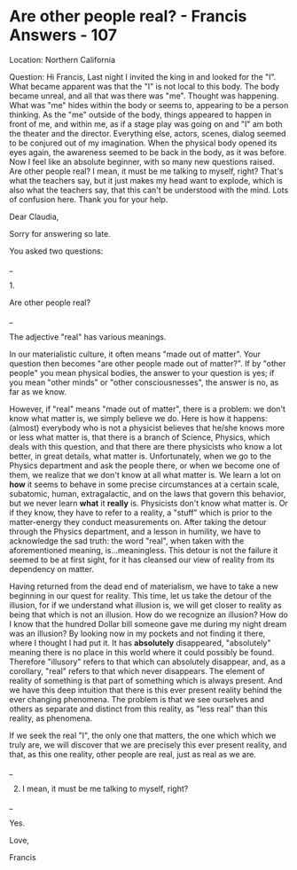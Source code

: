 # Are other people real? - Francis Answers - 107

Location: Northern California&nbsp;

Question: Hi Francis, Last night I invited the king in and looked for the &quot;I&quot;. What became apparent was that the &quot;I&quot; is not local to this body. The body became unreal, and all that was there was &quot;me&quot;. Thought was happening. What was &quot;me&quot; hides within the body or seems to, appearing to be a person thinking. As the &quot;me&quot; outside of the body, things appeared to happen in front of me, and within me, as if a stage play was going on and &quot;I&quot; am both the theater and the director. Everything else, actors, scenes, dialog seemed to be conjured out of my imagination. When the physical body opened its eyes again, the awareness seemed to be back in the body, as it was before. Now I feel like an absolute beginner, with so many new questions raised. Are other people real? I mean, it must be me talking to myself, right? That's what the teachers say, but it just makes my head want to explode, which is also what the teachers say, that this can't be understood with the mind. Lots of confusion here. Thank you for your help.

Dear Claudia,

Sorry for answering so late.

You asked two questions:

_

1.&nbsp;

 Are other people real?

_

The adjective &quot;real&quot; has various meanings.&nbsp;

In our materialistic culture, it often means &quot;made out of matter&quot;. Your question then becomes &quot;are other people made out of matter?&quot;. If by &quot;other people&quot; you mean physical bodies, the answer to your question is yes; if you mean &quot;other minds&quot; or &quot;other consciousnesses&quot;, the answer is no, as far as we know.

However, if &quot;real&quot; means &quot;made out of matter&quot;, there is a problem: we don't know what matter is, we simply believe we do. Here is how it happens: (almost) everybody who is not a physicist believes that he/she knows more or less what matter is, that there is a branch of Science, Physics, which deals with this question, and that there are there physicists who know a lot better, in great details, what matter is. Unfortunately, when we go to the Physics department and ask the people there, or when we become one of them, we realize that we don't know at all what matter is. We learn a lot on **how** it seems to behave in some precise circumstances at a certain scale, subatomic, human, extragalactic, and on the laws that govern this behavior, but we never learn **what** it **really** is. Physicists don't know what matter is. Or if they know, they have to refer to a reality, a &quot;stuff&quot; which is prior to the matter-energy they conduct measurements on. After taking the detour through the Physics department, and a lesson in humility, we have to acknowledge the sad truth: the word &quot;real&quot;, when taken with the aforementioned meaning, is&hellip;meaningless. This detour is not the failure it seemed to be at first sight, for it has cleansed our view of reality from its dependency on matter.

Having returned from the dead end of materialism, we have to take a new beginning in our quest for reality. This time, let us take the detour of the illusion, for if we understand what illusion is, we will get closer to reality as being that which is not an illusion. How do we recognize an illusion? How do I know that the hundred Dollar bill someone gave me during my night dream was an illusion? By looking now in my pockets and not finding it there, where I thought I had put it. It has **absolutely** disappeared, &quot;absolutely&quot; meaning there is no place in this world where it could possibly be found. Therefore &quot;illusory&quot; refers to that which can absolutely disappear, and, as a corollary, &quot;real&quot; refers to that which never disappears. The element of reality of something is that part of something which is always present. And we have this deep intuition that there is this ever present reality behind the ever changing phenomena. The problem is that we see ourselves and others as separate and distinct from this reality, as &quot;less real&quot; than this reality, as phenomena.&nbsp;

If we seek the real &quot;I&quot;, the only one that matters, the one which which we truly are, we will discover that we are precisely this ever present reality, and that, as this one reality, other people are real, just as real as we are.

_

2. I mean, it must be me talking to myself, right?

_

Yes.

Love,

Francis

